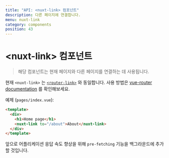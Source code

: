 ```yaml
---
title: "API: <nuxt-link> 컴포넌트"
description: 다른 페이지에 연결합니다.
menu: nuxt-link
category: components
position: 43
---
```


# &lt;nuxt-link&gt; 컴포넌트

> 해당 컴포넌트는 현재 페이지와 다른 페이지를 연결하는 데 사용됩니다.

현재 `<nuxt-link>` 는 [`<router-link>`](https://router.vuejs.org/en/api/router-link.html) 와 동일합니다. 사용 방법은 [vue-router documentation](https://router.vuejs.org/en/api/router-link.html) 를 확인해보세요.

예제 (`pages/index.vue`):

```html
<template>
  <div>
    <h1>Home page</h1>
    <nuxt-link to="/about">About</nuxt-link>
  </div>
</template>
```

앞으로 어플리케이션 응답 속도 향상을 위해 `pre-fetching` 기능을 백그라운드에 추가할 것입니다.
